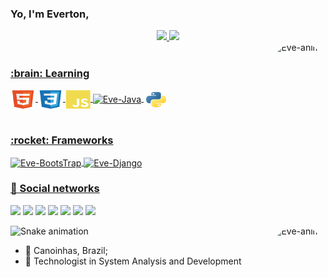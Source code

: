 ### Yo, I'm Everton,
<!--<h3><img align="center" alt="Eve-GitHub" height="30" width="40" src="https://cdn.jsdelivr.net/gh/devicons/devicon/icons/github/github-original.svg">Status GitHub</h3>-->
<div align="center">
  <a href="https://github.com/everton097">
  <img height="130em" src="https://github-readme-stats.vercel.app/api?username=everton097&show_icons=true&theme=github_dark&include_all_commits=true&count_private=true"/>
  <img height="130em" src="https://github-readme-stats.vercel.app/api/top-langs/?username=everton097&layout=compact&langs_count=7&theme=github_dark"/>
</div> 
  
<div>
<img align="right" alt="Eve-anime" height="285" style="border-radius:50px;" src="https://images-ext-1.discordapp.net/external/1tT2zybqFzFLvc8vEtcHmFORz-xGte_U6r4W-zOU0b0/https/media.tenor.co/images/f2e10500914e7126ca10c7a282dc1b80/tenor.png?width=524&height=566">
</div>
  
<div style="display: inline_block"><br>
  <h3> :brain: Learning</h3>
  <img align="center" alt="Eve-HTML" height="30" width="40" src="https://raw.githubusercontent.com/devicons/devicon/master/icons/html5/html5-original.svg">
  <img align="center" alt="Eve-CSS" height="30" width="40" src="https://raw.githubusercontent.com/devicons/devicon/master/icons/css3/css3-original.svg">
  <img align="center" alt="Eve-Js" height="30" width="40" src="https://raw.githubusercontent.com/devicons/devicon/master/icons/javascript/javascript-plain.svg">  
  <img align="center" alt="Eve-Java" height="30" width="40" src="https://cdn.jsdelivr.net/gh/devicons/devicon/icons/java/java-original.svg">  
  <img align="center" alt="Eve-Python" height="30" width="40" src="https://raw.githubusercontent.com/devicons/devicon/master/icons/python/python-original.svg">
</div> 
  
<div style="display: inline_block"><br>
  <h3> :rocket: Frameworks</h3>
  <img align="center" alt="Eve-BootsTrap" height="30" width="40" src="https://cdn.jsdelivr.net/gh/devicons/devicon/icons/bootstrap/bootstrap-plain.svg">
  <img align="center" alt="Eve-Django" height="30" width="40" src="https://cdn.jsdelivr.net/gh/devicons/devicon/icons/django/django-original.svg">
</div> 
  
<div> 
  <h3> 🤝 Social networks</h3>
  <a href="https://www.linkedin.com/in/everton-fernandes-silva-57b501173/" target="_blank"><img src="https://img.shields.io/badge/-LinkedIn-%230077B5?style=for-the-badge&logo=linkedin&logoColor=white" target="_blank"></a>
  <a href = "mailto:everton.silva.profissional@gmail.com"><img src="https://img.shields.io/badge/-Gmail-%23333?style=for-the-badge&logo=gmail&logoColor=white" target="_blank"></a>
  <a href="https://instagram.com/everton_097" target="_blank"><img src="https://img.shields.io/badge/-Instagram-%23E4405F?style=for-the-badge&logo=instagram&logoColor=white" target="_blank"></a>
  <a href="https://myanimelist.net/profile/everton097/" target="_blank"><img src="https://img.shields.io/badge/Myanimelist-2E51A2?style=for-the-badge&logo=myanimelist&logoColor=white" target="_blank"></a>
 	<a href="https://www.twitch.tv/everton_097" target="_blank"><img src="https://img.shields.io/badge/Twitch-9146FF?style=for-the-badge&logo=twitch&logoColor=white" target="_blank"></a>
  <a href="https://www.youtube.com/channel/everton097" target="_blank"><img src="https://img.shields.io/badge/YouTube-FF0000?style=for-the-badge&logo=youtube&logoColor=white" target="_blank"></a>
  <a href="https://open.spotify.com/user/everton097v1" target="_blank"><img src="https://img.shields.io/badge/Spotify-1ED760?&style=for-the-badge&logo=spotify&logoColor=white"></a>
</div>
  
<div>
  
 ![Snake animation](https://github.com/everton097/everton097/blob/output/github-contribution-grid-snake.svg)
 <img align="right" alt="Eve-anime" height="285" style="border-radius:50px;" src="https://c.tenor.com/BDj2rvnpDpwAAAAS/anime-watch.gif">
</div>
  
- 📍 Canoinhas, Brazil;
- 🌱 Technologist in System Analysis and Development
  
